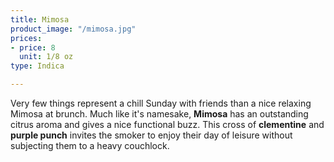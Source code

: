 ```yaml
---
title: Mimosa
product_image: "/mimosa.jpg"
prices:
- price: 8
  unit: 1/8 oz
type: Indica

---
```

Very few things represent a chill Sunday with friends than a nice relaxing Mimosa at brunch. Much like it's namesake, **Mimosa** has an outstanding citrus aroma and gives a nice functional buzz. This cross of **clementine** and **purple punch** invites the smoker to enjoy their day of leisure without subjecting them to a heavy couchlock.